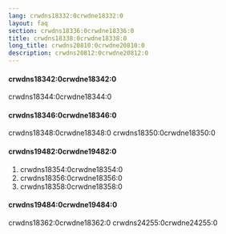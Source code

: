 ```yaml
---
lang: crwdns18332:0crwdne18332:0
layout: faq
section: crwdns18336:0crwdne18336:0
title: crwdns18338:0crwdne18338:0
long_title: crwdns20810:0crwdne20810:0
description: crwdns20812:0crwdne20812:0
---
```


#### crwdns18342:0crwdne18342:0
crwdns18344:0crwdne18344:0

#### crwdns18346:0crwdne18346:0
crwdns18348:0crwdne18348:0 crwdns18350:0crwdne18350:0

#### crwdns19482:0crwdne19482:0
1. crwdns18354:0crwdne18354:0
1. crwdns18356:0crwdne18356:0
1. crwdns18358:0crwdne18358:0

#### crwdns19484:0crwdne19484:0
crwdns18362:0crwdne18362:0 crwdns24255:0crwdne24255:0
